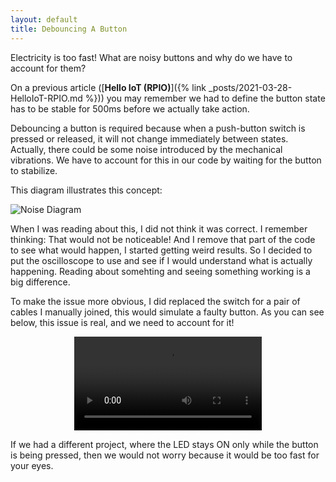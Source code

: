 ```yaml
---
layout: default
title: Debouncing A Button
---
```


Electricity is too fast! What are noisy buttons and why do we have to account for them?

On a previous article ([**Hello IoT (RPIO)**]({% link _posts/2021-03-28-HelloIoT-RPIO.md %})) you may remember we had to define the button state has to be stable for 500ms before we actually take action.

Debouncing a button is required because when a push-button switch is pressed or released, it will not change immediately between states. Actually, there could be some noise introduced by the mechanical vibrations. We have to account for this in our code by waiting for the button to stabilize.

This diagram illustrates this concept:

![Noise Diagram](/assets/blog/2021-04-04/NoiseDiagram.png)

When I was reading about this, I did not think it was correct. I remember thinking: That would not be noticeable! And I remove that part of the code to see what would happen, I started getting weird results. So I decided to put the oscilloscope to use and see if I would understand what is actually happening. Reading about somehting and seeing something working is a big difference.

To make the issue more obvious, I did replaced the switch for a pair of cables I manually joined, this would simulate a faulty button. As you can see below, this issue is real, and we need to account for it!

<p style="text-align:center">
    <video src="/assets/blog/2021-04-04/NoisyButton.mov" autoplay controls loop></video>
</p>

If we had a different project, where the LED stays ON only while the button is being pressed, then we would not worry because it would be too fast for your eyes.
